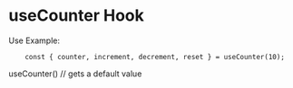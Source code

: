 # useCounter Hook

Use Example:

```
    const { counter, increment, decrement, reset } = useCounter(10);
```

useCounter() // gets a default value